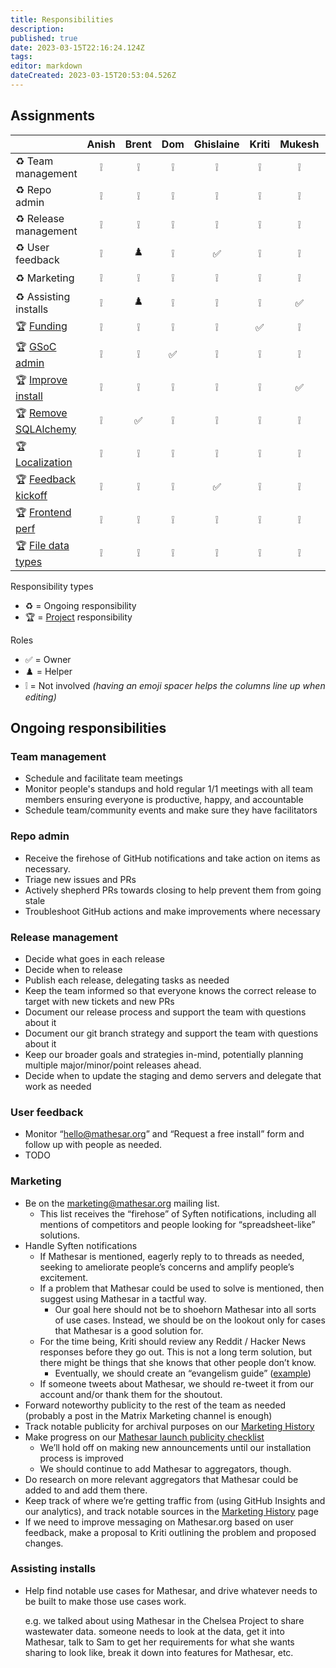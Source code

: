 ```yaml
---
title: Responsibilities
description: 
published: true
date: 2023-03-15T22:16:24.124Z
tags: 
editor: markdown
dateCreated: 2023-03-15T20:53:04.526Z
---
```


## Assignments

|                           | Anish | Brent | Dom  | Ghislaine | Kriti | Mukesh | Pavish | Rajat | Sean |
| --                        | :--:  | :--:  | :--: | :--:      |  :--: | :--:   | :--:   | :--:  | :--: |
| ♻️ Team management        | ❕    | ❕    | ❕   | ❕        | ❕    | ❕    | ❕     | ❕    | ✅   |
| ♻️ Repo admin             | ❕    | ❕    | ❕   | ❕        | ❕    | ❕    | ✅     | ❕    | ❕   |
| ♻️ Release management     | ❕    | ❕    | ❕   | ❕        | ❕    | ❕    | ✅     | ❕    | ❕   |
| ♻️ User feedback          | ❕    | ♟️    | ❕   | ✅        | ❕    | ❕    | ❕     | ❕    | ❕   |
| ♻️ Marketing              | ❕    | ❕    | ❕   | ❕        | ❕    | ❕    | ❕     | ✅    | ♟️   |
| ♻️ Assisting installs     | ❕    | ♟️    | ❕   | ❕        | ❕    | ✅    | ❕     | ❕    | ❕   |
| 🏆 [Funding][1]           | ❕    | ❕    | ❕   | ❕        | ✅    | ❕    | ❕     | ❕    | ♟️   |
| 🏆 [GSoC admin][2]        | ❕    | ❕    | ✅   | ❕        | ❕    | ❕    | ❕     | ❕    | ❕   |
| 🏆 [Improve install][3]   | ❕    | ❕    | ❕   | ❕        | ❕    | ✅    | ♟️     | ❕    | ❕   |
| 🏆 [Remove SQLAlchemy][4] | ❕    | ✅    | ❕   | ❕        | ❕    | ❕    | ❕     | ❕    | ❕   |
| 🏆 [Localization][5]      | ❕    | ❕    | ❕   | ❕        | ❕    | ❕    | ❕     | ✅    | ❕   |
| 🏆 [Feedback kickoff][6]  | ❕    | ❕    | ❕   | ✅        | ❕    | ❕    | ❕     | ❕    | ❕   |
| 🏆 [Frontend perf][7]     | ❕    | ❕    | ❕   | ❕        | ❕    | ❕    | ✅     | ❕    | ♟️   |
| 🏆 [File data types][8]   | ❕    | ❕    | ❕   | ❕        | ❕    | ❕    | ❕     | ❕    | ✅   |

[1]: ./projects/funding.md
[2]: ./projects/gsoc-2023-admin.md
[3]: ./projects/installation-improvements.md
[4]: ./projects/removing-sqlalchemy.md
[5]: ./projects/localization.md
[6]: ./projects/user-feedback-kickoff.md
[7]: ./projects/frontend-tables-performance.md
[8]: ./projects/file-data-types.md

Responsibility types
- ♻️ = Ongoing responsibility
- 🏆 = [Project](./projects.md) responsibility

Roles
- ✅ = Owner
- ♟️ = Helper 
- ❕ = Not involved *(having an emoji spacer helps the columns line up when editing)*


## Ongoing responsibilities

### Team management

- Schedule and facilitate team meetings
- Monitor people's standups and hold regular 1/1 meetings with all team members ensuring everyone is productive, happy, and accountable
- Schedule team/community events and make sure they have facilitators

### Repo admin

- Receive the firehose of GitHub notifications and take action on items as necessary.
- Triage new issues and PRs
- Actively shepherd PRs towards closing to help prevent them from going stale
- Troubleshoot GitHub actions and make improvements where necessary

### Release management

- Decide what goes in each release
- Decide when to release
- Publish each release, delegating tasks as needed
- Keep the team informed so that everyone knows the correct release to target with new tickets and new PRs
- Document our release process and support the team with questions about it
- Document our git branch strategy and support the team with questions about it
- Keep our broader goals and strategies in-mind, potentially planning multiple major/minor/point releases ahead.
- Decide when to update the staging and demo servers and delegate that work as needed

### User feedback

- Monitor “hello@mathesar.org” and “Request a free install” form and follow up with people as needed.
- TODO

### Marketing

- Be on the marketing@mathesar.org mailing list.
    - This list receives the “firehose” of Syften notifications, including all mentions of competitors and people looking for “spreadsheet-like” solutions.
- Handle Syften notifications
    - If Mathesar is mentioned, eagerly reply to to threads as needed, seeking to ameliorate people’s concerns and amplify people’s excitement.
    - If a problem that Mathesar could be used to solve is mentioned, then suggest using Mathesar in a tactful way.
        - Our goal here should not be to shoehorn Mathesar into all sorts of use cases. Instead, we should be on the lookout only for cases that Mathesar is a good solution for.
    - For the time being, Kriti should review any Reddit / Hacker News responses before they go out. This is not a long term solution, but there might be things that she knows that other people don’t know.
        - Eventually, we should create an “evangelism guide” ([example](https://about.gitlab.com/handbook/marketing/community-relations/developer-evangelism/social-media/))
    - If someone tweets about Mathesar, we should re-tweet it from our account and/or thank them for the shoutout.
- Forward noteworthy publicity to the rest of the team as needed (probably a post in the Matrix Marketing channel is enough)
- Track notable publicity for archival purposes on our [Marketing History](./marketing/history.md)
- Make progress on our [Mathesar launch publicity checklist](https://github.com/centerofci/mathesar-website/issues/78)
    - We’ll hold off on making new announcements until our installation process is improved
    - We should continue to add Mathesar to aggregators, though.
- Do research on more relevant aggregators that Mathesar could be added to and add them there.
- Keep track of where we’re getting traffic from (using GitHub Insights and our analytics), and track notable sources in the [Marketing History](./marketing/history.md) page
- If we need to improve messaging on Mathesar.org based on user feedback, make a proposal to Kriti outlining the problem and proposed changes.

### Assisting installs

- Help find notable use cases for Mathesar, and drive whatever needs to be built to make those use cases work.
    
    e.g. we talked about using Mathesar in the Chelsea Project to share wastewater data. someone needs to look at the data, get it into Mathesar, talk to Sam to get her requirements for what she wants sharing to look like, break it down into features for Mathesar, etc.

